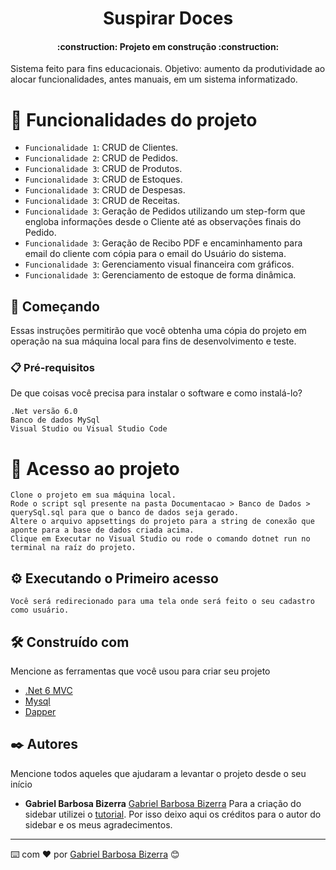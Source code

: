 <h1 align="center"> 
	Suspirar Doces
</h1>
<h4 align="center">
    :construction:  Projeto em construção  :construction:
</h4>

Sistema feito para fins educacionais.
Objetivo: aumento da produtividade ao alocar funcionalidades, antes manuais, em um sistema informatizado.

# :hammer: Funcionalidades do projeto

- `Funcionalidade 1`: CRUD de Clientes.
- `Funcionalidade 2`: CRUD de Pedidos.
- `Funcionalidade 3`: CRUD de Produtos.
- `Funcionalidade 3`: CRUD de Estoques.
- `Funcionalidade 3`: CRUD de Despesas.
- `Funcionalidade 3`: CRUD de Receitas.
- `Funcionalidade 3`: Geração de Pedidos utilizando um step-form que engloba informações desde o Cliente até as observações finais do Pedido.
- `Funcionalidade 3`: Geração de Recibo PDF e encaminhamento para email do cliente com cópia para o email do Usuário do sistema.
- `Funcionalidade 3`: Gerenciamento visual financeira com gráficos.
- `Funcionalidade 3`: Gerenciamento de estoque de forma dinâmica.


## 🚀 Começando

Essas instruções permitirão que você obtenha uma cópia do projeto em operação na sua máquina local para fins de desenvolvimento e teste.

### 📋 Pré-requisitos

De que coisas você precisa para instalar o software e como instalá-lo?

```
.Net versão 6.0
Banco de dados MySql
Visual Studio ou Visual Studio Code
```

# 📁 Acesso ao projeto

```
Clone o projeto em sua máquina local.
Rode o script sql presente na pasta Documentacao > Banco de Dados > querySql.sql para que o banco de dados seja gerado.
Altere o arquivo appsettings do projeto para a string de conexão que aponte para a base de dados criada acima.
Clique em Executar no Visual Studio ou rode o comando dotnet run no terminal na raíz do projeto.
```

## ⚙️ Executando o Primeiro acesso

```
Você será redirecionado para uma tela onde será feito o seu cadastro como usuário.
```

## 🛠️ Construído com

Mencione as ferramentas que você usou para criar seu projeto

* [.Net 6 MVC](https://learn.microsoft.com/pt-br/aspnet/mvc/)
* [Mysql](https://www.mysql.com/)
* [Dapper](https://github.com/DapperLib/Dapper)

## ✒️ Autores

Mencione todos aqueles que ajudaram a levantar o projeto desde o seu início

* **Gabriel Barbosa Bizerra** [Gabriel Barbosa Bizerra](https://github.com/GabrielBarbosaBizerra)
Para a criação do sidebar utilizei o [tutorial](https://www.youtube.com/watch?v=wEfaoAa99XY). Por isso deixo aqui os créditos para o autor do sidebar e os meus agradecimentos.


---
⌨️ com ❤️ por [Gabriel Barbosa Bizerra](https://github.com/GabrielBarbosaBizerra) 😊